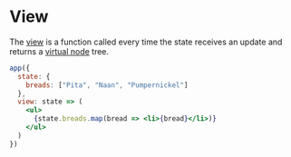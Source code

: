 # View

The [view](/docs/api.md#view) is a function called every time the state receives an update and returns a [virtual node](/docs/virtual-nodes.md) tree.

```jsx
app({
  state: {
    breads: ["Pita", "Naan", "Pumpernickel"]
  },
  view: state => (
    <ul>
      {state.breads.map(bread => <li>{bread}</li>)}
    </ul>
  )
})
```
